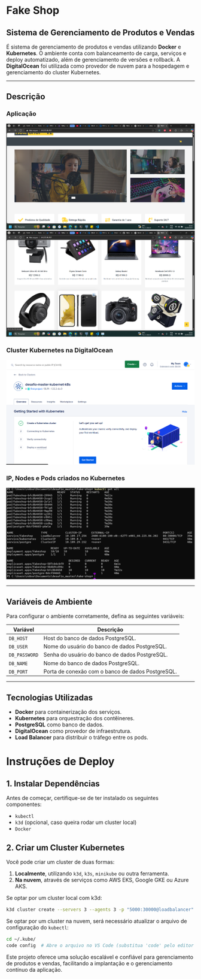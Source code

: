 # Fake Shop

## Sistema de Gerenciamento de Produtos e Vendas

É sistema de gerenciamento de produtos e vendas utilizando **Docker** e **Kubernetes**. O ambiente conta com balanceamento de carga, serviços e deploy automatizado, além de gerenciamento de versões e rollback. A **DigitalOcean** foi utilizada como provedor de nuvem para a hospedagem e gerenciamento do cluster Kubernetes. 

---

## Descrição
### Aplicação

![Interface da aplicação](image-1.png)
![Fluxo da aplicação](image.png)

### Cluster Kubernetes na DigitalOcean

![Configuração do cluster](image-3.png)

### IP, Nodes e Pods criados no Kubernetes

![Detalhes dos nodes e pods](image-2.png)

---

## Variáveis de Ambiente

Para configurar o ambiente corretamente, defina as seguintes variáveis:

| Variável        | Descrição |
|----------------|-----------|
| `DB_HOST`      | Host do banco de dados PostgreSQL. |
| `DB_USER`      | Nome do usuário do banco de dados PostgreSQL. |
| `DB_PASSWORD`  | Senha do usuário do banco de dados PostgreSQL. |
| `DB_NAME`      | Nome do banco de dados PostgreSQL. |
| `DB_PORT`      | Porta de conexão com o banco de dados PostgreSQL. |

---

## Tecnologias Utilizadas
- **Docker** para containerização dos serviços.
- **Kubernetes** para orquestração dos contêineres.
- **PostgreSQL** como banco de dados.
- **DigitalOcean** como provedor de infraestrutura.
- **Load Balancer** para distribuir o tráfego entre os pods.

# Instruções de Deploy  

## 1. Instalar Dependências  
Antes de começar, certifique-se de ter instalado os seguintes componentes:  
- `kubectl`  
- `k3d` (opcional, caso queira rodar um cluster local)  
- `Docker`  

## 2. Criar um Cluster Kubernetes  
Você pode criar um cluster de duas formas:  
1. **Localmente**, utilizando `k3d`, `k3s`, `minikube` ou outra ferramenta.  
2. **Na nuvem**, através de serviços como AWS EKS, Google GKE ou Azure AKS.

Se optar por um cluster local com k3d: 
```sh
k3d cluster create --servers 3 --agents 3 -p "5000:30000@loadbalancer"
```
Se optar por um cluster na nuvem, será necessário atualizar o arquivo de configuração do `kubectl`:  
```sh
cd ~/.kube/
code config  # Abre o arquivo no VS Code (substitua 'code' pelo editor de sua preferência)
```


Este projeto oferece uma solução escalável e confiável para gerenciamento de produtos e vendas, facilitando a implantação e o gerenciamento contínuo da aplicação.

